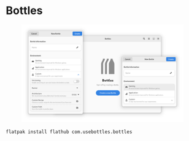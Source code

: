 # Bottles

<figure><img src="../../../.gitbook/assets/bottle-creation.png" alt=""><figcaption></figcaption></figure>

```bash
flatpak install flathub com.usebottles.bottles
```

